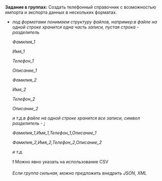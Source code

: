 **Задание в группах:** Создать телефонный справочник с возможностью импорта и экспорта данных в нескольких форматах. 

- *под форматами понимаем структуру файлов, например:в файле на одной строке хранится одна часть записи, пустая строка - разделитель*
    
    *Фамилия_1*
    
    *Имя_1*
    
    *Телефон_1*
    
    *Описание_1*
    
    *Фамилия_2*
    
    *Имя_2*
    
    *Телефон_2*
    
    *Описание_2*
    
    *и т.д.в файле на одной строке хранится все записи, символ разделитель - **;***
    
    *Фамилия_1,Имя_1,Телефон_1,Описание_1*
    
    *Фамилия_2,Имя_2,Телефон_2,Описание_2*
    
    *и т.д.*
    

    ❗ Можно явно указать на использование CSV
    
    *Если группа сильная, можно предложить внедрить JSON, XML*